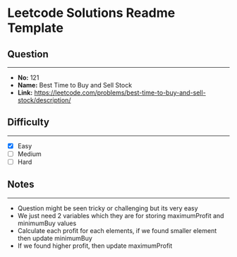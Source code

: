 # Leetcode Solutions Readme Template
## **Question**
***
* **No:** 121
* **Name:** Best Time to Buy and Sell Stock
* **Link:** https://leetcode.com/problems/best-time-to-buy-and-sell-stock/description/

## **Difficulty**
***
- [x] Easy
- [ ] Medium
- [ ] Hard
## **Notes**
***
- Question might be seen tricky or challenging but its very easy
- We just need 2 variables which they are for storing maximumProfit and minimumBuy values
- Calculate each profit for each elements, if we found smaller element then update minimumBuy
- If we found higher profit, then update maximumProfit